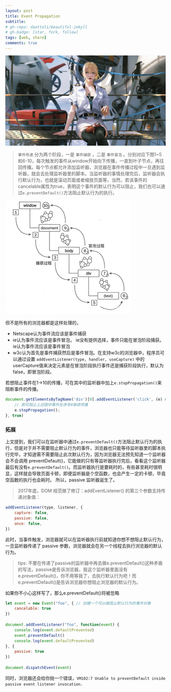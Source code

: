 ```yaml
---
layout: post
title: Event Propagation
subtitle: 
# gh-repo: daattali/beautiful-jekyll
# gh-badge: [star, fork, follow]
tags: [web, share]
comments: true
---
```


![bg](../assets/img/posts/vue-config/1.jpg)

> ```事件传递``` 分为两个阶段，一是 ```事件捕获``` ，二是 ```事件冒泡``` 。分别对应下图1~5和6-10，每次触发的事件从window开始向下传播，一直到叶子节点，再往回传播。每个节点都允许添加监听器，浏览器在事件传播过程中一旦遇到监听器，就会去处理监听器里的脚本。当监听器的事情处理完后，监听器会执行默认行为，也就是滚动页面或者缩放页面等，当然，若该事件的cancelable属性为true，表明这个事件的默认行为可以阻止，我们也可以通过```e.preventDefault()```方法阻止默认行为的执行。

   ![avatar](../assets/img/posts/event-propagation/1.png)

但不是所有的浏览器都是这样处理的，

  * Netscape认为事件流应该是事件捕获
  * ie认为事件流应该是事件冒泡， ie没有提供选择，事件只能在冒泡阶段捕获。ie认为事件流应该是事件冒泡
  * w3c认为首先是事件捕获然后是事件冒泡。在支持w3c的浏览器中，程序员可以通过设置 ```addEventListener(type, handler, useCapture)``` 中的userCapture值来决定元素是在冒泡阶段执行事件还是捕获阶段执行，默认为false，即冒泡阶段。

  若想阻止事件在1->10的传播，可在其中的监听器中加上```e.stopPropagation()```来阻断事件的传播。

  ```javascript
  document.getElementsByTagName('div')[0].addEventListener('click', (e) => {
      // 即可阻止上述图中事件在序号4继续传播
      e.stopPropagation();
  }, true)
  ```

### 拓展

  上文提到，我们可以在监听器中通过```e.preventDefault()```方法阻止默认行为的执行，但是对于并不需要阻止默认行为的事件，浏览器也只能等待监听器里的脚本执行完毕，才知道需不需要阻止此次默认行为，因为浏览器无法预先知道一个监听器会不会调用 preventDefault()，它能做的只有等监听器执行完后，看看这个监听器最后有没有```e.preventDefault()```。而监听器执行是要耗时的，有些甚至耗时很明显，这样就会导致页面卡顿，即便监听器是个空函数，也会产生一定的卡顿，毕竟空函数的执行也会耗时。
  所以，passive 监听器诞生了。

  > 2017年底，DOM 规范做了修订：addEventListener() 的第三个参数支持传递对象值：

  ```javascript
  addEventListener(type, listener, {
      capture: false,
      passive: false,
      once: false,
  })
  ```

  此时，当事件触发，浏览器就可以在监听器执行前就知道你想不想阻止默认行为，一旦监听器传递了 passive 参数，浏览器就会在另一个线程去执行浏览器的默认行为。

  > tips: 不要在传递了passive的监听器中再去做e.preventDefault()这种矛盾的写法，passive是告诉浏览器，我这个监听器里面没有e.preventDefault()，你不用等我了，去执行默认行为吧！而e.preventDefault()是告诉浏览器你想阻止浏览器的默认行为。

  如果你不小心这样写了，那么e.preventDefault()将被忽略

  ```javascript
  let event = new Event("foo", { // 创建一个可以被阻止默认行为的事件对象
      cancelable: true
  })

  document.addEventListener("foo", function(event) {
      console.log(event.defaultPrevented)
      event.preventDefault()
      console.log(event.defaultPrevented)
  }, {
      passive: true
  })
   
  document.dispatchEvent(event)
  ```

  同时，浏览器还会给你抛一个错误，```VM102:7 Unable to preventDefault inside passive event listener invocation.```
